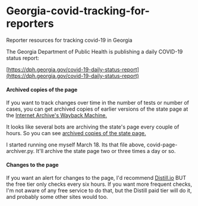 # Georgia-covid-tracking-for-reporters
Reporter resources for tracking covid-19 in Georgia

The Georgia Department of Public Health is publishing a daily COVID-19 status report:
 
[https://dph.georgia.gov/covid-19-daily-status-report](https://dph.georgia.gov/covid-19-daily-status-report)

#### Archived copies of the page

If you want to track changes over time in the number of tests or number of cases, you can get archived copies of earlier versions of the state page at the [Internet Archive's Wayback Machine.](https://web.archive.org)

It looks like several bots are archiving the state's page every couple of hours. So you can see [archived copies of the state page.](https://web.archive.org/web/*/https://dph.georgia.gov/covid-19-daily-status-report)

I started running one myself March 18. Its that file above, covid-page-archiver.py. It'll archive the state page two or three times a day or so.

#### Changes to the page

If you want an alert for changes to the page, I'd recommend [Distill.io](https://www.distill.io) BUT the free tier only checks every six hours.
If you want more frequent checks, I'm not aware of any free service to do that, but the Distill paid tier will do it, and probably some other sites would too.


